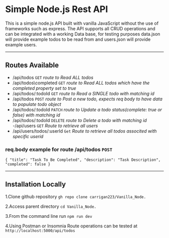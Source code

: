 # Simple Node.js Rest API

This is a simple node.js API built with vanilla JavaScript without the use of frameworks such as express. The API supports all CRUD operations and can be integrated with a working Data base, for testing purposes data.json will provide example todos to be read from and users.json will provide example users.

---

## Routes Available

- /api/todos `GET` *route to Read ALL todos*
- /api/todos\completed `GET` *route to Read ALL todos which have the completed property set to true*
- /api/todos/:todoId `GET` *route to Read a SINGLE todo with matching id*
- /api/todos `POST` *route to Post a new todo, expects req body to have data to populate todo object*
- /api/todos/:todoId `PATCH` *route to Update a todo status(complete: true or false) with matching id*
- /api/todos/:todoId `DELETE` *route to Delete a todo with matching id*
-/api/users `GET` *Route to retrieve all users*
- /api/users/todos/:userId `Get` *Route to retrieve all todos associted with specific userid*

### req.body example for route /api/todos `POST`

`{
	"title": "Task To Be Completed",
    "description": "Task Description",
    "completed": false
}`

---

## Installation Locally

1.Clone github repository
`gh repo clone carrigan223/Vanilla_Node.`

2.Access parent directory 
`cd Vanilla_Node.`

3.From the command line run
`npm run dev`

4.Using Postman or Insomnia Route operations can be tested at
`http://localhost:5000/api/todos`

